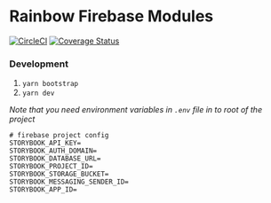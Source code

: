 # Rainbow Firebase Modules

[![CircleCI](https://circleci.com/gh/nexxtway/rainbow-modules/tree/master.svg?style=svg&circle-token=53a582874a41afed402e56203edf4c7dac57d746)](https://circleci.com/gh/nexxtway/rainbow-modules/tree/master)
[![Coverage Status](https://coveralls.io/repos/github/nexxtway/rainbow-modules/badge.svg?branch=master)](https://coveralls.io/github/nexxtway/rainbow-modules?branch=master)

### Development

1. `yarn bootstrap`
2. `yarn dev`

<i>Note that you need environment variables in `.env` file in to root of the project</i>

```
# firebase project config
STORYBOOK_API_KEY=
STORYBOOK_AUTH_DOMAIN=
STORYBOOK_DATABASE_URL=
STORYBOOK_PROJECT_ID=
STORYBOOK_STORAGE_BUCKET=
STORYBOOK_MESSAGING_SENDER_ID=
STORYBOOK_APP_ID=
```
